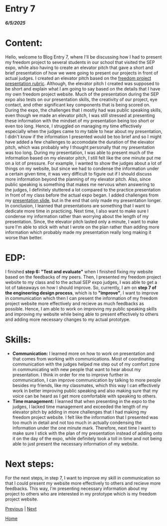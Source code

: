 # Entry 7
##### 6/5/2025

# Content:

Hello, welcome to Blog Entry 7, where I'll be discussing how I had to present my freedom project to several students in our school that visited the SEP expo, while also having to create an elevator pitch that gave a short and brief presentation of how we were going to present our projects in front of actual judges. I created an elevator pitch based on the [freedom project presentation rubric](https://docs.google.com/document/d/1S45vIUa8tWgWsdXXmvdBIMRbhqdPavsPuyhMOA8k_JE/preview?tab=t.0#bookmark=id.s7ka2c6v7hyy). Although, the elevator pitch I created was supposed to be short and explain what I am going to say based on the details that I have my own freedom project website. Much of the presentation during the SEP expo also tests on our presentation skills, the creativity of our project, eye contact, and other significant key components that is being scored on. During the expo, the challenges that I mostly had was public speaking skills, even though we made an elevator pitch, I was still stressed at presenting these information with the mindset of my presentation being too short or even too long. Hence, I struggled on managing my time effectively especially when the judges came to my table to hear about my presentation, I didn't know if the information I presented would be too brief and so I might have added a few challenges to accomodate the duration of the elevator pitch, which was probably why I thought personally that my presentation was too long. During my presentation, I was able to present much of the information based on my elevator pitch, I still felt like the one minute put me on a lot of pressure. For example, I wanted to show the judges about a lot of things on my website, but since we had to condense the information under a certain given time, it was very difficult to figure out if I should discuss more information beyond the planning of my elevator pitch. Also, since public speaking is something that makes me nervous when answering to the judges, I definitely stuttered a lot compared to the practice presentation in front of my class before the actual expo began. I added challenges from my [presentation slide](https://docs.google.com/presentation/d/1XleHHcOvsN7VwU0hxrm_7MsHXu9Ql5lckj_aXe_ekVU/edit?usp=sharing), but in the end that only made my presentation longer. In conclusion, I learned that presentations are something that I want to dedicate more time in practicing. Next time, I also want to make sure I condense my information rather than worrying about the length of my presentation. Since, the elevator pitch lasted only a minute, I want to make sure I'm able to stick with what I wrote on the plan rather than adding more information which probably made my presentation really long making it worse than better. 

# EDP: 

I finished **step 6: "Test and evaluate"** when I finished fixing my website based on the feedbacks of my peers. Then, I presented my freedom project website to my class and to the actual SEP expo judges, I was able to get a lot of takeaways on how I should improve. So, currently, I am on **step 7 of the engineering design process**, which is to **"improve"**, I want to improve in communication which then I can present the information of my freedom project website more effectively and recieve as much feedbacks as possible. Hence, I am able to work on improving my public speaking skills and improving my website while being able to present effectively to others and adding more necessary changes to my actual prototype. 

# Skills: 
* **Communication:** I learned more on how to work on presentation and that comes from working with communications. Most of coordinating communication with the judges helped me step out of my comfort zone in communicating with new people that want to hear about my presentation. I think in order for me to improve further in communication, I can improve communication by talking to more people besides my friends, like my classmates, which this way I can effectively work in better improving public speaking and also making sure that my voice can be heard as I get more comfortable with speaking to others.
* **Time management:** I learned that when presenting in the expo to the judges, I lacked time management and exceeded the length of my elevator pitch by adding in more challenges that I had making my freedom project website. I felt like the information that I presented was too much in detail and not too much in actually condensing the information under the one minute mark. Therefore, next time I want to make sure I stick with the plan of my presentation instead of adding onto it on the day of the expo, while definitely took a toll in time and not being able to just present the necessary information of my website.

# Next steps:

For the next steps, in step 7, I want to improve my skill in communication so that I could present my website more effectively to others and recieve more feedbacks. This way, I'm presenting necessary information about my project to others who are interested in my prototype which is my freedom project website. 



[Previous](entry06.md) | [Next](entry08.md)

[Home](../README.md)
